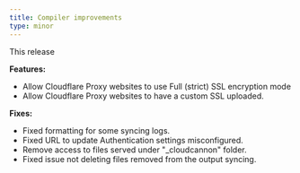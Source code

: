 ```yaml
---
title: Compiler improvements
type: minor
---
```


This release

**Features:**

* Allow Cloudflare Proxy websites to use Full (strict) SSL encryption mode
* Allow Cloudflare Proxy websites to have a custom SSL uploaded.

**Fixes:**

* Fixed formatting for some syncing logs.
* Fixed URL to update Authentication settings misconfigured.
* Remove access to files served under "\_cloudcannon" folder.
* Fixed issue not deleting files removed from the output syncing.